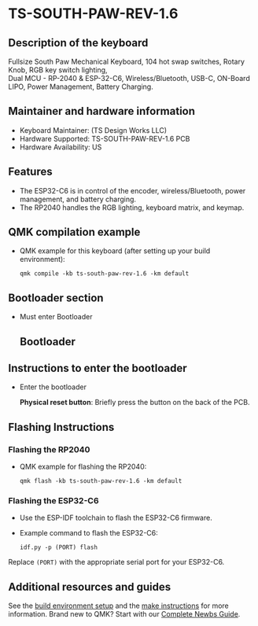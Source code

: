 # TS-SOUTH-PAW-REV-1.6

## Description of the keyboard
Fullsize South Paw Mechanical Keyboard,
104 hot swap switches,
Rotary Knob,
RGB key switch lighting,  
Dual MCU - RP-2040 & ESP-32-C6,
Wireless/Bluetooth,
USB-C,
ON-Board LIPO,
Power Management,
Battery Charging.

## Maintainer and hardware information
* Keyboard Maintainer: (TS Design Works LLC)
* Hardware Supported: TS-SOUTH-PAW-REV-1.6 PCB
* Hardware Availability: US

## Features
- The ESP32-C6 is in control of the encoder, wireless/Bluetooth, power management, and battery charging.
- The RP2040 handles the RGB lighting, keyboard matrix, and keymap.

## QMK compilation example
* QMK example for this keyboard (after setting up your build environment):

      qmk compile -kb ts-south-paw-rev-1.6 -km default

## Bootloader section
* Must enter Bootloader
    
    ## Bootloader

## Instructions to enter the bootloader
* Enter the bootloader 

   **Physical reset button**: Briefly press the button on the back of the PCB.

## Flashing Instructions
### Flashing the RP2040
* QMK example for flashing the RP2040:

      qmk flash -kb ts-south-paw-rev-1.6 -km default

### Flashing the ESP32-C6
* Use the ESP-IDF toolchain to flash the ESP32-C6 firmware.
* Example command to flash the ESP32-C6:

      idf.py -p (PORT) flash

Replace `(PORT)` with the appropriate serial port for your ESP32-C6.

## Additional resources and guides
See the [build environment setup](https://docs.qmk.fm/#/getting_started_build_tools) and the [make instructions](https://docs.qmk.fm/#/getting_started_make_guide) for more information. Brand new to QMK? Start with our [Complete Newbs Guide](https://docs.qmk.fm/#/newbs).

